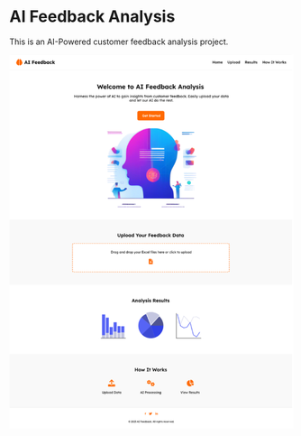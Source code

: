 # AI Feedback Analysis

This is an AI-Powered customer feedback analysis project.

![AI Feedback Analysis UI](UI.png)
